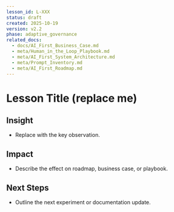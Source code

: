 ```yaml
---
lesson_id: L-XXX
status: draft
created: 2025-10-19
version: v2.2
phase: adaptive_governance
related_docs:
  - docs/AI_First_Business_Case.md
  - meta/Human_in_the_Loop_Playbook.md
  - meta/AI_First_System_Architecture.md
  - meta/Prompt_Inventory.md
  - meta/AI_First_Roadmap.md
---
```


# Lesson Title (replace me)

## Insight
- Replace with the key observation.

## Impact
- Describe the effect on roadmap, business case, or playbook.

## Next Steps
- Outline the next experiment or documentation update.
